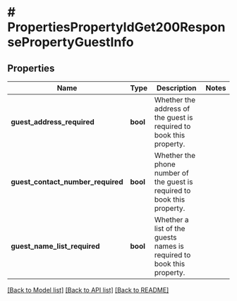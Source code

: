 # # PropertiesPropertyIdGet200ResponsePropertyGuestInfo

## Properties

Name | Type | Description | Notes
------------ | ------------- | ------------- | -------------
**guest_address_required** | **bool** | Whether the address of the guest is required to book this property. |
**guest_contact_number_required** | **bool** | Whether the phone number of the guest is required to book this property. |
**guest_name_list_required** | **bool** | Whether a list of the guests names is required to book this property. |

[[Back to Model list]](../../README.md#models) [[Back to API list]](../../README.md#endpoints) [[Back to README]](../../README.md)
